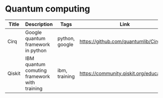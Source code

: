 # Quantum computing

Title | Description | Tags | Link
------------ | ------------- | ---------- | --------------
Cirq | Google quantum framework in python | python, google | https://github.com/quantumlib/Cirq
Qiskit | IBM quantum comuting framework with training | ibm, training | https://community.qiskit.org/education/
